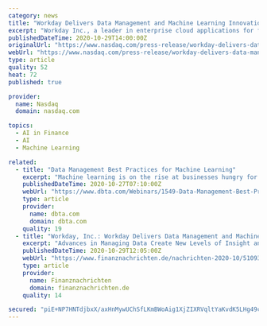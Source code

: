 ```yaml
---
category: news
title: "Workday Delivers Data Management and Machine Learning Innovations for the Changing World of Finance"
excerpt: "Workday Inc., a leader in enterprise cloud applications for finance and human resources, today announced availability of Workday Accounting Center and machine learning- driven predictive forecasts for Workday Adaptive Planning,"
publishedDateTime: 2020-10-29T14:00:00Z
originalUrl: "https://www.nasdaq.com/press-release/workday-delivers-data-management-and-machine-learning-innovations-for-the-changing"
webUrl: "https://www.nasdaq.com/press-release/workday-delivers-data-management-and-machine-learning-innovations-for-the-changing"
type: article
quality: 52
heat: 72
published: true

provider:
  name: Nasdaq
  domain: nasdaq.com

topics:
  - AI in Finance
  - AI
  - Machine Learning

related:
  - title: "Data Management Best Practices for Machine Learning"
    excerpt: "Machine learning is on the rise at businesses hungry for greater automation and intelligence. A recent study fielded amongst the subscribers of DBTA found that 48% currently have machine learning initiatives underway with another 20% considering adoption."
    publishedDateTime: 2020-10-27T07:10:00Z
    webUrl: "https://www.dbta.com/Webinars/1549-Data-Management-Best-Practices-for-Machine-Learning.htm"
    type: article
    provider:
      name: dbta.com
      domain: dbta.com
    quality: 19
  - title: "Workday, Inc.: Workday Delivers Data Management and Machine Learning Innovations for the Changing World of Finance"
    excerpt: "Advances in Managing Data Create New Levels of Insight and Performance Accountability for Today's Agile OrganizationsPLEASANTON, Calif., Oct. 29, 2020 (GLOBE NEWSWIRE) -- Workday Inc ("
    publishedDateTime: 2020-10-29T12:05:00Z
    webUrl: "https://www.finanznachrichten.de/nachrichten-2020-10/51093865-workday-inc-workday-delivers-data-management-and-machine-learning-innovations-for-the-changing-world-of-finance-399.htm"
    type: article
    provider:
      name: Finanznachrichten
      domain: finanznachrichten.de
    quality: 14

secured: "piE+NP7HNTdjbxX/axHnMywUChSfLKmBWoAig1XjZIXRVqltYaKvdK5LHg49cd3zFsCseHYBhFdxDo1uVg7r8HVesPvuSFur0vOz1VKzihCn2VGAmebENEe8GgiHhjOqvz7r/AltphI6QvLd/LweGWUP9O1Ly5olIqiLFIoGTciT9ExBiBVvycVBvuYLKUAY370JkWj/xPt5InbmPm2DSVNBUsfBCMTQP1Xxn7Czt+z/rEtQPEX8vHWaLcY926dQqD0nrqetAh+zvGeezajpBCKy8SKC9PLQmbeZhjo/g/o6SoIcvYtfm3i8HT+gRmnZg+hjs0Z17Ln6zgHvmEW1SzKHaet6D4mJCaCeF2l+I/k=;HBBFRO+Uw8PDvLlNoi+xmA=="
---
```


